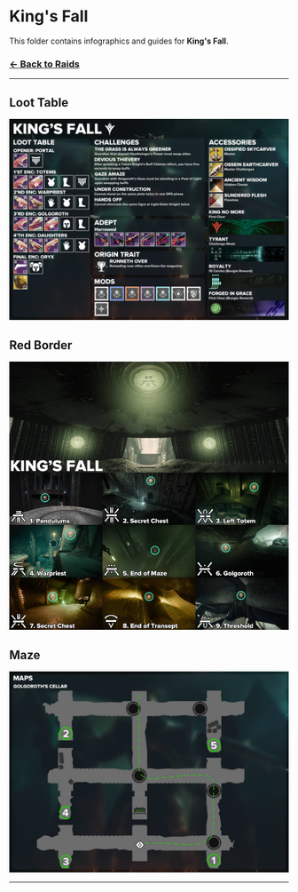 # King's Fall

This folder contains infographics and guides for **King's Fall**.

### [← Back to Raids](../)
---

## Loot Table

![Loot Table](kf_loot.jpg)

## Red Border

![Red Border](kf_redborder.jpg)

## Maze

![Maze](kf_maze.jpg)

---